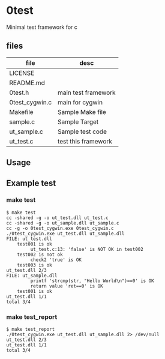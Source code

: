 # 0test
Minimal test framework for c

## files

| file           | desc                         |
 ----|----
| LICENSE        |                              |
| README.md	 |				|
| 0test.h	 | main test framework		|
| 0test_cygwin.c | main for cygwin 		|
| Makefile	 | Sample Make file		|
| sample.c	 | Sample Target		|
| ut_sample.c	 | Sample test code		|
| ut_test.c	 | test this framework		|

## Usage

## Example test

### make test

```
$ make test
cc -shared -g -o ut_test.dll ut_test.c
cc -shared -g -o ut_sample.dll ut_sample.c
cc -g -o 0test_cygwin.exe 0test_cygwin.c
./0test_cygwin.exe ut_test.dll ut_sample.dll
FILE: ut_test.dll
    test001 is ok
         ut_test.c:13: 'false' is NOT OK in test002
    test002 is not ok
         check2 'true' is OK
    test003 is ok
ut_test.dll 2/3
FILE: ut_sample.dll
         printf 'strcmp(str, "Hello World\n")==0' is OK
         return value 'ret==0' is OK
    test001 is ok
ut_test.dll 1/1
total 3/4
```

### make test_report

```
$ make test_report
./0test_cygwin.exe ut_test.dll ut_sample.dll 2> /dev/null
ut_test.dll 2/3
ut_test.dll 1/1
total 3/4
```
